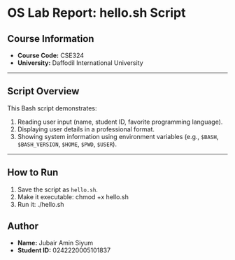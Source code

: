 # OS Lab Report: hello.sh Script

## Course Information
- **Course Code:** CSE324
- **University:** Daffodil International University

---

## Script Overview
This Bash script demonstrates:
1. Reading user input (name, student ID, favorite programming language).
2. Displaying user details in a professional format.
3. Showing system information using environment variables (e.g., `$BASH`, `$BASH_VERSION`, `$HOME`, `$PWD`, `$USER`).

---

## How to Run
1. Save the script as `hello.sh`.
2. Make it executable:
    chmod +x hello.sh
3. Run it:
    ./hello.sh


## Author
- **Name:** Jubair Amin Siyum
- **Student ID:** 0242220005101837
